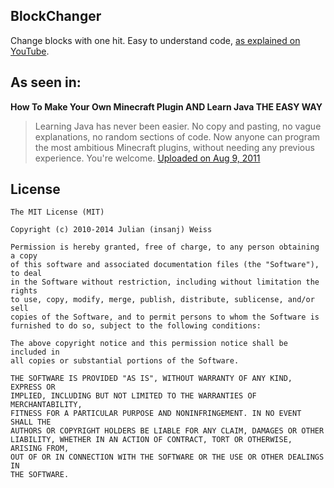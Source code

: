 ## BlockChanger


Change blocks with one hit. Easy to understand code, [as explained on YouTube](https://www.youtube.com/insanj).



## As seen in:

**How To Make Your Own Minecraft Plugin AND Learn Java THE EASY WAY**


> Learning Java has never been easier. No copy and pasting, no vague explanations, no random sections of code. Now anyone can program the most ambitious Minecraft plugins, without needing any previous experience. You're welcome. [Uploaded on Aug 9, 2011](https://www.youtube.com/watch?v=mqZI5wEmhLQ)

## License

	The MIT License (MIT)
	
	Copyright (c) 2010-2014 Julian (insanj) Weiss
	
	Permission is hereby granted, free of charge, to any person obtaining a copy
	of this software and associated documentation files (the "Software"), to deal
	in the Software without restriction, including without limitation the rights
	to use, copy, modify, merge, publish, distribute, sublicense, and/or sell
	copies of the Software, and to permit persons to whom the Software is
	furnished to do so, subject to the following conditions:
	
	The above copyright notice and this permission notice shall be included in
	all copies or substantial portions of the Software.
	
	THE SOFTWARE IS PROVIDED "AS IS", WITHOUT WARRANTY OF ANY KIND, EXPRESS OR
	IMPLIED, INCLUDING BUT NOT LIMITED TO THE WARRANTIES OF MERCHANTABILITY,
	FITNESS FOR A PARTICULAR PURPOSE AND NONINFRINGEMENT. IN NO EVENT SHALL THE
	AUTHORS OR COPYRIGHT HOLDERS BE LIABLE FOR ANY CLAIM, DAMAGES OR OTHER
	LIABILITY, WHETHER IN AN ACTION OF CONTRACT, TORT OR OTHERWISE, ARISING FROM,
	OUT OF OR IN CONNECTION WITH THE SOFTWARE OR THE USE OR OTHER DEALINGS IN
	THE SOFTWARE.
